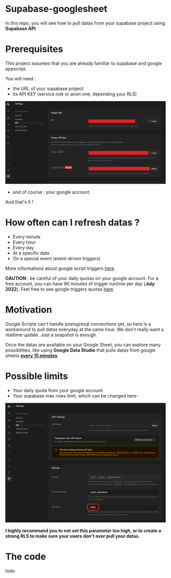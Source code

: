 # Supabase-googlesheet
In this repo, you will see how to pull datas from your supabase project using **Supabase API**.

# Prerequisites
This project assumes that you are already familiar to supabase and google appscript.   


You will need :
- the URL of your supabase project
- its API KEY (service role or anon one, depending your RLS)

![supabase-project-details.png](img/supabase-project-details.png)

- and of course : your google account.

And that's it !

# How often can I refresh datas ?
- Every minute
- Every hour
- Every day
- At a specific date
- On a special event (event-driven triggers)
 
More informations about google script triggers [here](https://developers.google.com/apps-script/guides/triggers/installable).

**CAUTION** : be careful of your daily quotas on your google account. For a free account, you can have 90 minutes of trigger runtime per day (**July 2022**). Feel free to see google triggers quotas [here](https://developers.google.com/apps-script/guides/services/quotas).

# Motivation
Google Scripts can't handle postsgresql connections yet, so here is a workaround to pull datas everyday at the same hour. We don't really want a realtime update. Just a snapshot is enough.   

Once the datas are available on your Google Sheet, you can explore many possibilities, like using **Google Data Studio** that pulls datas from google sheets **[every 15 minutes](https://support.google.com/datastudio/answer/7020039?hl=en#zippy=%2Cin-this-article%2Cdata-refresh-rates-by-connector)**. 


# Possible limits
- Your daily quota from your google account
- Your supabase max rows limit, which can be changed here :

![max-rows-supabase-api.png](img/max-rows-supabase-api.png)

**I highly recommand you to not set this parameter too high, or to create a strong RLS to make sure your users don't over pull your datas.**

# The code
todo
